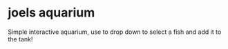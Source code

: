 # joels aquarium

Simple interactive aquarium, use to drop down to select a fish and add it to the tank!
